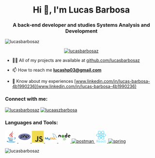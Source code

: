 <h1 align="center">Hi 👋, I'm Lucas Barbosa</h1>
<h3 align="center">A back-end developer and studies Systems Analysis and Development</h3>

<p align="left"> <img src="https://komarev.com/ghpvc/?username=lucasbarbosaz&label=Profile%20views&color=b40e0e&style=flat" alt="lucasbarbosaz" /> </p>

<p align="center"> <a href="https://github.com/ryo-ma/github-profile-trophy"><img src="https://github-profile-trophy.vercel.app/?username=lucasbarbosaz" alt="lucasbarbosaz" /></a> </p>

- 👨‍💻 All of my projects are available at [github.com/lucasbarbosaz](github.com/lucasbarbosaz)

- 📫 How to reach me **lucashp03@gmail.com**

- 📄 Know about my experiences [www.linkedin.com/in/lucas-barbosa-4b1990236](www.linkedin.com/in/lucas-barbosa-4b1990236)

<h3 align="left">Connect with me:</h3>
<p align="left">
<a href="https://www.linkedin.com/in/lucas-barbosa-4b1990236" target="blank"><img align="center" src="https://raw.githubusercontent.com/rahuldkjain/github-profile-readme-generator/master/src/images/icons/Social/linked-in-alt.svg" alt="lucasbarbosaz" height="30" width="40" /></a>
<a href="https://instagram.com/lucaaszbarbosa" target="blank"><img align="center" src="https://raw.githubusercontent.com/rahuldkjain/github-profile-readme-generator/master/src/images/icons/Social/instagram.svg" alt="lucaaszbarbosa" height="30" width="40" /></a>
</p>

<h3 align="left">Languages and Tools:</h3>
<p align="left"><a href="https://www.java.com" target="_blank" rel="noreferrer"> <img src="https://raw.githubusercontent.com/devicons/devicon/master/icons/java/java-original.svg" alt="java" width="40" height="40"/> </a>  <a href="https://www.php.net/" target="_blank" rel="noreferrer"> <img src="https://github.com/devicons/devicon/blob/master/icons/php/php-original.svg" alt="php" width="40" height="40"/> </a>  <a href="https://developer.mozilla.org/en-US/docs/Web/JavaScript" target="_blank" rel="noreferrer"> <img src="https://raw.githubusercontent.com/devicons/devicon/master/icons/javascript/javascript-original.svg" alt="javascript" width="40" height="40"/> </a> <a href="https://www.mysql.com/" target="_blank" rel="noreferrer"> <img src="https://raw.githubusercontent.com/devicons/devicon/master/icons/mysql/mysql-original-wordmark.svg" alt="mysql" width="40" height="40"/> </a> <a href="https://nodejs.org" target="_blank" rel="noreferrer"> <img src="https://raw.githubusercontent.com/devicons/devicon/master/icons/nodejs/nodejs-original-wordmark.svg" alt="nodejs" width="40" height="40"/> </a> <a href="https://postman.com" target="_blank" rel="noreferrer"> <img src="https://www.vectorlogo.zone/logos/getpostman/getpostman-icon.svg" alt="postman" width="40" height="40"/> </a> <a href="https://reactjs.org/" target="_blank" rel="noreferrer"> <img src="https://raw.githubusercontent.com/devicons/devicon/master/icons/react/react-original-wordmark.svg" alt="react" width="40" height="40"/> </a> <a href="https://spring.io/" target="_blank" rel="noreferrer"> <img src="https://www.vectorlogo.zone/logos/springio/springio-icon.svg" alt="spring" width="40" height="40"/> </a>

<p><img align="center" src="https://github-readme-streak-stats.herokuapp.com/?user=lucasbarbosaz&" alt="lucasbarbosaz" /></p>
